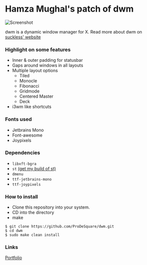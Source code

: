 # Hamza Mughal's patch of dwm

![Screenshot](https://prodesquare.com/img/projects/prodesquare-dwm-patch.png)

dwm is a dynamic window manager for X. Read more about dwm on [suckless' website](http://dwm.suckless.org)

### Highlight on some features

+ Inner & outer padding for statusbar
+ Gaps around windows in all layouts
+ Multiple layout options
    + Tiled
    + Monocle
    + Fibonacci
    + Gridmode
    + Centered Master
    + Deck
+ i3wm like shortcuts

### Fonts used
+ Jetbrains Mono
+ Font-awesome
+ Joypixels

### Dependencies
+ `libxft-bgra`
+ `st` [(get my build of st)](https://github.com/ProDeSquare/st)
+ `dmenu`
+ `ttf-jetbrains-mono`
+ `ttf-joypixels`

### How to install
+ Clone this repository into your system.
+ CD into the directory
+ make

```
$ git clone https://github.com/ProDeSquare/dwm.git
$ cd dwm
$ sudo make clean install
```

### Links
[Portfolio](https://prodesquare.com)
